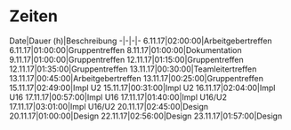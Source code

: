 
# Zeiten

Date|Dauer (h)|Beschreibung
-|-|-|-
6.11.17|02:00:00|Arbeitgebertreffen
6.11.17|01:00:00|Gruppentreffen
8.11.17|01:00:00|Dokumentation
9.11.17|01:00:00|Gruppentreffen
12.11.17|01:15:00|Gruppentreffen
12.11.17|01:35:00|Gruppentreffen
13.11.17|00:30:00|Teamleitertreffen
13.11.17|00:45:00|Arbeitgebertreffen
13.11.17|00:25:00|Gruppentreffen
15.11.17|02:49:00|Impl U2
15.11.17|00:31:00|Impl U2
16.11.17|02:04:00|Impl U16
17.11.17|00:57:00|Impl U16
17.11.17|01:40:00|Impl U16/U2
17.11.17|03:01:00|Impl U16/U2
20.11.17|02:45:00|Design
20.11.17|01:00:00|Design
22.11.17|02:56:00|Design
23.11.17|01:57:00|Design
